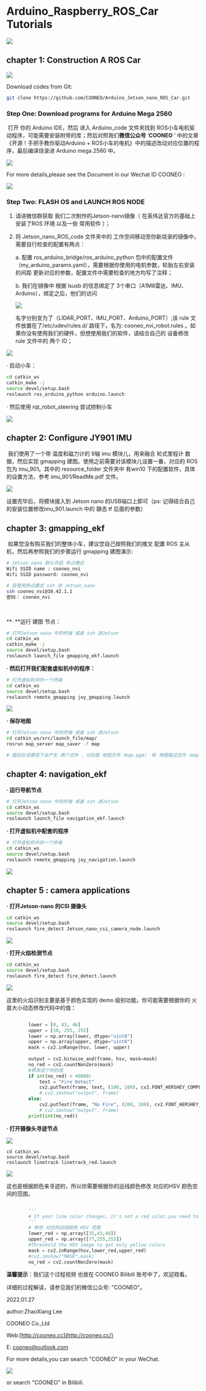 # Arduino_Raspberry_ROS_Car Tutorials

![](pictures/car.jpg)



## chapter 1: Construction A ROS Car

![](pictures/扩展板.jpg)

Download codes from Git:

```bash
git clone https://github.com/COONEO/Arduino_Jetson_nano_ROS_Car.git
```



### Step One: Download programs for Arduino Mega 2560

​	打开 你的 Arduino IDE，然后 进入 Arduino_code 文件夹找到 ROS小车电机驱动程序，可能需要安装附带的库；然后对照我们**微信公众号** ‘**COONEO** ’ 中的文章《开源！手把手教你驱动Arduino + ROS小车的电机》中的描述改动对应位置的程序，最后编译烧录进 Arduino mega 2560 中。

![](pictures/Arduino_IDE.png)

For more details,please see the Document in our Wechat ID COONEO :

![](pictures/run_ros_motor.jpeg)

### Step Two: FLASH OS and LAUNCH ROS NODE

1. 请进微信群获取 我们二次制作的Jetson-nano镜像（ 在英伟达官方的基础上 安装了ROS 环境 以及一些 常用软件 ）；

2. 将 Jetson_nano_ROS_code 文件夹中的 工作空间移动至你新烧录的镜像中，需要自行检查的配置有两点：

   a. 配置 ros_arduino_bridge/ros_arduino_python 包中的配置文件（my_arduino_params.yaml），需要根据你使用的电机参数，轮胎左右安装的间距 更新对应的参数，配置文件中需要检查的地方均写了注释；

   b. 我们在镜像中 根据 lsusb 的信息绑定了 3个串口（A1M8雷达、IMU、Arduino），绑定之后，他们的访问

   ![](pictures/lsusb.png)

   名字分别变为了（LIDAR_PORT、IMU_PORT、Arduino_PORT）;该 rule 文件放置在了/etc/udev/rules.d/ 路径下，名为: cooneo_nvi_robot.rules 。如果你没有使用我们的硬件，但想使用我们的软件，请结合自己的 设备修改 rule 文件中的 两个 ID；

![](pictures/Jetson_nano_rules.png)



· 启动小车：

```bash
cd catkin_ws
catkin_make -j
source devel/setup.bash 
roslaunch ros_arduino_python arduino.launch
```

· 然后使用 rqt_robot_steering 尝试控制小车

![](pictures/rqt_robot_steering.png)



## chapter 2: Configure JY901 IMU

​	我们使用了一个带 温度和磁力计的 9轴 imu 模块儿，用来融合 轮式里程计 数据，然后实现 gmapping 建图。使用之前需要对该模块儿设置一番，对应的 ROS 包为 imu_901。其中的 resource_folder 文件夹中 有win10 下的配置软件，具体的设置方法，参考 imu_901/ReadMe.pdf 文件。

![](pictures/imu_901.jpg)

设置完毕后，将模块接入到 Jetson nano 的USB端口上即可（ps: 记得结合自己的安装位置修改imu_901.launch 中的 静态 tf 后面的参数）



## chapter 3: gmapping_ekf 	

​	如果您没有购买我们的整体小车，建议您自己按照我们的推文 配置 ROS 主从机，然后再参照我们的步骤运行 gmapping 建图演示:

```sh
# Jetson_nano 默认开启 热点模式
Wifi SSID name : cooneo_nvi
Wifi SSID password: cooneo_nvi

# 若使用热点模式 ssh 进 Jetson_nano
ssh cooneo_nvi@10.42.1.1
密码： cooneo_nvi
```

​	

**· **运行 建图 节点：

```bash
# 打开Jetson nano 中的终端 或者 ssh 进Jetson
cd catkin_ws
catkin_make -j
source devel/setup.bash 
roslaunch launch_file gmapping_ekf.launch 
```



**· 然后打开我们配套虚拟机中的程序：**

```bash
# 打开虚拟机中的一个终端 
cd catkin_ws
source devel/setup.bash 
roslaunch remote_gmapping joy_gmapping.launch
```

![](pictures/gmapping.png)



**· 保存地图**

```bash
# 打开Jetson nano 中的终端 或者 ssh 进Jetson
cd catkin_ws/src/launch_file/map/
rosrun map_server map_saver -f map

# 随后在该路径下会产生 两个文件 ，分别是 地图文件（map.pgm） 和 地图描述文件（map.yaml）
```



## chapter 4: navigation_ekf 

**· 运行导航节点**

```bash
# 打开Jetson nano 中的终端 或者 ssh 进Jetson
cd catkin_ws
source devel/setup.bash 
roslaunch launch_file navigation_ekf.launch
```



**· 打开虚拟机中配套的程序**

```bash
# 打开虚拟机中的一个终端
cd catkin_ws
source devel/setup.bash 
roslaunch remote_gmapping joy_navigation.launch
```

![](pictures/navigation_demo.png)



## chapter 5 : camera applications

**· 打开Jetson-nano 的CSI 摄像头**

```bash
cd catkin_ws
source devel/setup.bash 
roslaunch fire_detect Jetson_nano_csi_camera_node.launch
```

![](pictures/csi_camera.png)



**· 打开火焰检测节点**

```bash
cd catkin_ws
source devel/setup.bash 
roslaunch fire_detect fire_detect.launch
```

![](pictures/1623763976919.png)

这里的火焰识别主要是基于颜色实现的 demo 级别功能，你可能需要根据你的 火苗大小动态修改代码中的值：

```python

        lower = [0, 43, 46]
        upper = [10, 255, 255]
        lower = np.array(lower, dtype="uint8")
        upper = np.array(upper, dtype="uint8")
        mask = cv2.inRange(hsv, lower, upper)
 
        output = cv2.bitwise_and(frame, hsv, mask=mask)
        no_red = cv2.countNonZero(mask)
        #修改这个判别值
        if int(no_red) > 40000:
            text = "Fire Detect"
            cv2.putText(frame, text, (100, 100), cv2.FONT_HERSHEY_COMPLEX, 2.0, (0, 0, 255), 5)
            # cv2.imshow("output", frame)
        else:
            cv2.putText(frame, "No Fire", (200, 100), cv2.FONT_HERSHEY_COMPLEX, 2.0, (0, 255, 0), 5)
            # cv2.imshow("output", frame)
        print(int(no_red))

```



**· 打开摄像头寻迹节点**

![](pictures/巡线2.png)

```
cd catkin_ws
source devel/setup.bash 
roslaunch linetrack linetrack_red.launch
```

![](pictures/linetrack.gif)



这也是根据颜色来寻迹的，所以你需要根据你的巡线颜色修改 对应的HSV 颜色空间的范围。

```python

        '''
        # If your line color changes, it's not a red color,you need to change the HSV[min,max] value in np.array[ , , ]
        '''
        # 修改 对应的巡线颜色 HSV 范围
        lower_red = np.array([35,43,46])
        upper_red = np.array([77,255,255])
        #Threshold the HSV image to get only yellow colors
        mask = cv2.inRange(hsv,lower_red,upper_red)
        #cv2.imshow("MASK",mask)
        no_red = cv2.countNonZero(mask)
```



**温馨提示**：我们这个过程视频 也放在 COONEO Bilibili 账号中了，欢迎观看。

详细的过程解读，请参见我们的微信公众号: "COONEO"。



 2022.01.27

 author:ZhaoXiang Lee

COONEO Co.,Ltd

Web:[http://cooneo.cc](http://cooneo.cc/)

E: [cooneo@outlook.com](mailto:cooneo@outlook.com)

For more details,you can search "COONEO" in your WeChat.

![](pictures/COONEO_wechat.jpg)



or search "COONEO" in Bilibili.

